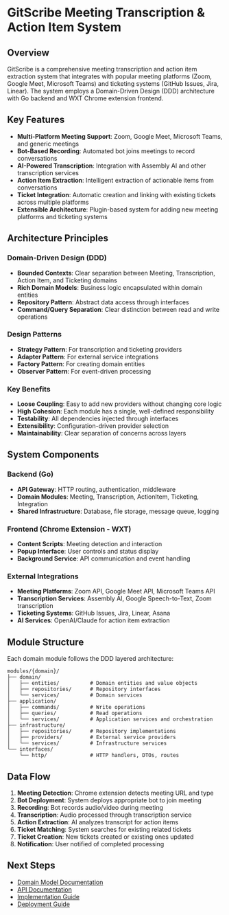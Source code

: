 # GitScribe Meeting Transcription & Action Item System

## Overview

GitScribe is a comprehensive meeting transcription and action item extraction system that integrates with popular meeting platforms (Zoom, Google Meet, Microsoft Teams) and ticketing systems (GitHub Issues, Jira, Linear). The system employs a Domain-Driven Design (DDD) architecture with Go backend and WXT Chrome extension frontend.

## Key Features

- **Multi-Platform Meeting Support**: Zoom, Google Meet, Microsoft Teams, and generic meetings
- **Bot-Based Recording**: Automated bot joins meetings to record conversations
- **AI-Powered Transcription**: Integration with Assembly AI and other transcription services
- **Action Item Extraction**: Intelligent extraction of actionable items from conversations
- **Ticket Integration**: Automatic creation and linking with existing tickets across multiple platforms
- **Extensible Architecture**: Plugin-based system for adding new meeting platforms and ticketing systems

## Architecture Principles

### Domain-Driven Design (DDD)
- **Bounded Contexts**: Clear separation between Meeting, Transcription, Action Item, and Ticketing domains
- **Rich Domain Models**: Business logic encapsulated within domain entities
- **Repository Pattern**: Abstract data access through interfaces
- **Command/Query Separation**: Clear distinction between read and write operations

### Design Patterns
- **Strategy Pattern**: For transcription and ticketing providers
- **Adapter Pattern**: For external service integrations
- **Factory Pattern**: For creating domain entities
- **Observer Pattern**: For event-driven processing

### Key Benefits
- **Loose Coupling**: Easy to add new providers without changing core logic
- **High Cohesion**: Each module has a single, well-defined responsibility
- **Testability**: All dependencies injected through interfaces
- **Extensibility**: Configuration-driven provider selection
- **Maintainability**: Clear separation of concerns across layers

## System Components

### Backend (Go)
- **API Gateway**: HTTP routing, authentication, middleware
- **Domain Modules**: Meeting, Transcription, ActionItem, Ticketing, Integration
- **Shared Infrastructure**: Database, file storage, message queue, logging

### Frontend (Chrome Extension - WXT)
- **Content Scripts**: Meeting detection and interaction
- **Popup Interface**: User controls and status display
- **Background Service**: API communication and event handling

### External Integrations
- **Meeting Platforms**: Zoom API, Google Meet API, Microsoft Teams API
- **Transcription Services**: Assembly AI, Google Speech-to-Text, Zoom transcription
- **Ticketing Systems**: GitHub Issues, Jira, Linear, Asana
- **AI Services**: OpenAI/Claude for action item extraction

## Module Structure

Each domain module follows the DDD layered architecture:

```
modules/{domain}/
├── domain/
│   ├── entities/          # Domain entities and value objects
│   ├── repositories/      # Repository interfaces
│   └── services/          # Domain services
├── application/
│   ├── commands/          # Write operations
│   ├── queries/           # Read operations
│   └── services/          # Application services and orchestration
├── infrastructure/
│   ├── repositories/      # Repository implementations
│   ├── providers/         # External service providers
│   └── services/          # Infrastructure services
└── interfaces/
    └── http/              # HTTP handlers, DTOs, routes
```

## Data Flow

1. **Meeting Detection**: Chrome extension detects meeting URL and type
2. **Bot Deployment**: System deploys appropriate bot to join meeting
3. **Recording**: Bot records audio/video during meeting
4. **Transcription**: Audio processed through transcription service
5. **Action Extraction**: AI analyzes transcript for action items
6. **Ticket Matching**: System searches for existing related tickets
7. **Ticket Creation**: New tickets created or existing ones updated
8. **Notification**: User notified of completed processing

## Next Steps

- [Domain Model Documentation](./domain-model.md)
- [API Documentation](./api-documentation.md)
- [Implementation Guide](./implementation-guide.md)
- [Deployment Guide](./deployment-guide.md) 